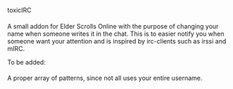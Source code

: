 toxicIRC
####

A small addon for Elder Scrolls Online with the purpose of changing your name when someone writes it in the chat.
This is to easier notify you when someone want your attention and is inspired by irc-clients such as irssi and mIRC.

To be added:
####
A proper array of patterns, since not all uses your entire username.